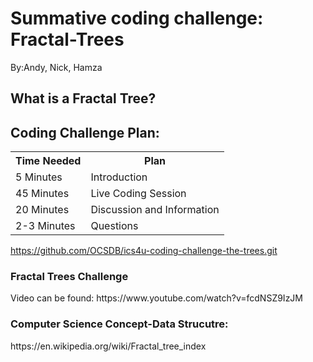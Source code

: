 # Summative coding challenge: Fractal-Trees
By:Andy, Nick, Hamza

<h2>What is a Fractal Tree?</h2>

 
<h2>Coding Challenge Plan:</h2>
<table class="tg">
  <tr>
    <th class="tg-yw4l"><b>Time Needed</b></th>
    <th class="tg-yw4l"><b>Plan</b></th>
  </tr>
  <tr>
    <td class="tg-yw4l">5 Minutes</td>
    <td class="tg-yw4l">Introduction</td>
  </tr>
  <tr>
    <td class="tg-yw4l">45 Minutes</td>
    <td class="tg-yw4l">Live Coding Session</td>
  </tr>
    <tr>
    <td class="tg-yw4l">20 Minutes</td>
    <td class="tg-yw4l">Discussion and Information</td>
  </tr>
     <tr>
    <td class="tg-yw4l">2-3 Minutes</td>
    <td class="tg-yw4l">Questions</td>
  </tr>
</table>

https://github.com/OCSDB/ics4u-coding-challenge-the-trees.git

<h3>Fractal Trees Challenge</h3>
Video can be found: https://www.youtube.com/watch?v=fcdNSZ9IzJM <br>

<h3>Computer Science Concept-Data Strucutre:</h3>
https://en.wikipedia.org/wiki/Fractal_tree_index

